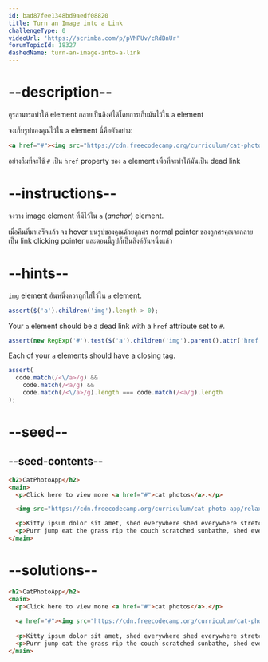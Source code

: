 ```yaml
---
id: bad87fee1348bd9aedf08820
title: Turn an Image into a Link
challengeType: 0
videoUrl: 'https://scrimba.com/p/pVMPUv/cRdBnUr'
forumTopicId: 18327
dashedName: turn-an-image-into-a-link
---
```


# --description--

คุรสามารถทำให้ element กลายเป็นลิงค์ได้โดยการเก็บมันไว้ใน `a` element

จงเก็บรูปของคุณไว้ใน `a` element
นี่คือตัวอย่าง:

```html
<a href="#"><img src="https://cdn.freecodecamp.org/curriculum/cat-photo-app/relaxing-cat.jpg" alt="Three kittens running towards the camera."></a>
```

อย่างลืมที่จะใช้ `#` เป็น `href` property ของ `a` element เพื่อที่จะทำให้มันเป็น dead link

# --instructions--

จงวาง image element ที่มีไว้ใน `a` (*anchor*) element.

เมื่อคืนที่มาเสร็จแล้ว จง hover บนรูปของคุณด้วยลูกศร
normal pointer ของลูกศรคุณจะกลายเป็น link clicking pointer
และตอนนี้รูปก็เป็นลิงค์อันหนึ่งแล้ว

# --hints--

`img` element อันหนึ่งควรถูกใส่ไว้ใน `a` element.

```js
assert($('a').children('img').length > 0);
```

Your `a` element should be a dead link with a `href` attribute set to `#`.

```js
assert(new RegExp('#').test($('a').children('img').parent().attr('href')));
```

Each of your `a` elements should have a closing tag.

```js
assert(
  code.match(/<\/a>/g) &&
    code.match(/<a/g) &&
    code.match(/<\/a>/g).length === code.match(/<a/g).length
);
```

# --seed--

## --seed-contents--

```html
<h2>CatPhotoApp</h2>
<main>
  <p>Click here to view more <a href="#">cat photos</a>.</p>

  <img src="https://cdn.freecodecamp.org/curriculum/cat-photo-app/relaxing-cat.jpg" alt="A cute orange cat lying on its back.">

  <p>Kitty ipsum dolor sit amet, shed everywhere shed everywhere stretching attack your ankles chase the red dot, hairball run catnip eat the grass sniff.</p>
  <p>Purr jump eat the grass rip the couch scratched sunbathe, shed everywhere rip the couch sleep in the sink fluffy fur catnip scratched.</p>
</main>
```

# --solutions--

```html
<h2>CatPhotoApp</h2>
<main>
  <p>Click here to view more <a href="#">cat photos</a>.</p>
  
  <a href="#"><img src="https://cdn.freecodecamp.org/curriculum/cat-photo-app/relaxing-cat.jpg" alt="A cute orange cat lying on its back."></a>
  
  <p>Kitty ipsum dolor sit amet, shed everywhere shed everywhere stretching attack your ankles chase the red dot, hairball run catnip eat the grass sniff.</p>
  <p>Purr jump eat the grass rip the couch scratched sunbathe, shed everywhere rip the couch sleep in the sink fluffy fur catnip scratched.</p>
</main>
```
